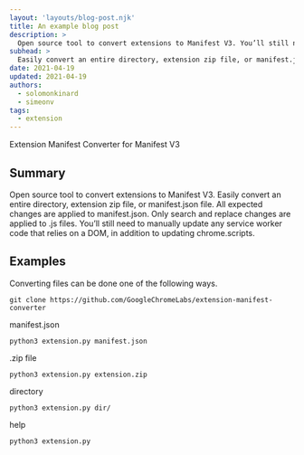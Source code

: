 ```yaml
---
layout: 'layouts/blog-post.njk'
title: An example blog post
description: >
  Open source tool to convert extensions to Manifest V3. You’ll still need to manually update any service worker code that relies on a DOM, in addition to updating chrome.scripts.
subhead: >
  Easily convert an entire directory, extension zip file, or manifest.json file.
date: 2021-04-19
updated: 2021-04-19
authors:
  - solomonkinard
  - simeonv
tags:
  - extension
---
```


Extension Manifest Converter for Manifest V3

## Summary

Open source tool to convert extensions to Manifest V3. Easily convert an entire directory, extension zip file, or manifest.json file. All expected changes are applied to manifest.json. Only search and replace changes are applied to .js files. You’ll still need to manually update any service worker code that relies on a DOM, in addition to updating chrome.scripts.

## Examples

Converting files can be done one of the following ways.

`git clone https://github.com/GoogleChromeLabs/extension-manifest-converter`

manifest.json
```
python3 extension.py manifest.json
```

.zip file
```
python3 extension.py extension.zip
```

directory
```
python3 extension.py dir/
```

help
```
python3 extension.py
```